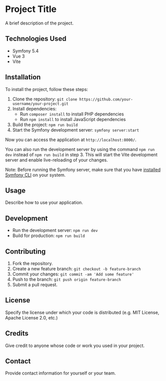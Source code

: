# Project Title

A brief description of the project.

## Technologies Used

* Symfony 5.4
* Vue 3
* Vite

## Installation

To install the project, follow these steps:

1. Clone the repository: `git clone https://github.com/your-username/your-project.git`
2. Install dependencies:
    - Run `composer install` to install PHP dependencies
    - Run `npm install` to install JavaScript dependencies
3. Build the project: `npm run build`
4. Start the Symfony development server: `symfony server:start`

Now you can access the application at `http://localhost:8000/`.

You can also run the development server by using the command `npm run dev` instead of `npm run build` in step 3. This will start the Vite development server and enable live-reloading of your changes.

Note: Before running the Symfony server, make sure that you have [installed Symfony CLI](https://symfony.com/download) on your system.

## Usage

Describe how to use your application.

## Development

* Run the development server: `npm run dev`
* Build for production: `npm run build`

## Contributing

1. Fork the repository.
2. Create a new feature branch: `git checkout -b feature-branch`
3. Commit your changes: `git commit -am 'Add some feature'`
4. Push to the branch: `git push origin feature-branch`
5. Submit a pull request.

## License

Specify the license under which your code is distributed (e.g. MIT License, Apache License 2.0, etc.)

## Credits

Give credit to anyone whose code or work you used in your project.

## Contact

Provide contact information for yourself or your team.
